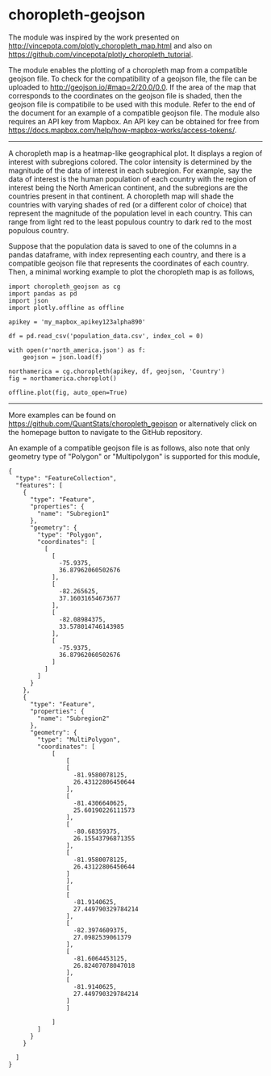 # choropleth-geojson

The module was inspired by the work presented on http://vincepota.com/plotly_choropleth_map.html and also on https://github.com/vincepota/plotly_choropleth_tutorial.

The module enables the plotting of a choropleth map from a compatible geojson file. To check for the compatibility of a geojson file, the file can be uploaded to http://geojson.io/#map=2/20.0/0.0. If the area of the map that corresponds to the coordinates on the geojson file is shaded, then the geojson file is compatibile to be used with this module. Refer to the end of the document for an example of a compatible geojson file. The module also requires an API key from Mapbox. An API key can be obtained for free from https://docs.mapbox.com/help/how-mapbox-works/access-tokens/.

----
A choropleth map is a heatmap-like geographical plot. It displays a region of interest with subregions colored. The color intensity is determined by the magnitude of the data of interest in each subregion. For example, say the data of interest is the human population of each country with the region of interest being the North American continent, and the subregions are the countries present in that continent. A choropleth map will shade the countries with varying shades of red (or a different color of choice) that represent the magnitude of the population level in each country. This can range from light red to the least populous country to dark red to the most populous country.

Suppose that the population data is saved to one of the columns in a pandas dataframe, with index representing each country, and there is a compatible geojson file that represents the coordinates of each country. Then, a minimal working example to plot the choropleth map is as follows,

```
import choropleth_geojson as cg
import pandas as pd
import json
import plotly.offline as offline

apikey = 'my_mapbox_apikey123alpha890'

df = pd.read_csv('population_data.csv', index_col = 0)

with open(r'north_america.json') as f:
    geojson = json.load(f)
	
northamerica = cg.choropleth(apikey, df, geojson, 'Country')
fig = northamerica.choroplot()

offline.plot(fig, auto_open=True)
```

----
More examples can be found on https://github.com/QuantStats/choropleth_geojson or alternatively click on the homepage button to navigate to the GitHub repository.

An example of a compatible geojson file is as follows, also note that only geometry type of "Polygon" or "Multipolygon" is supported for this module,

```
{
  "type": "FeatureCollection",
  "features": [
    {
      "type": "Feature",
      "properties": {
        "name": "Subregion1"
      },
      "geometry": {
        "type": "Polygon",
        "coordinates": [
          [
            [
              -75.9375,
              36.87962060502676
            ],
            [
              -82.265625,
              37.16031654673677
            ],
            [
              -82.08984375,
              33.578014746143985
            ],
            [
              -75.9375,
              36.87962060502676
            ]
          ]
        ]
      }
    },
    {
      "type": "Feature",
      "properties": {
		"name": "Subregion2"
	  },
      "geometry": {
        "type": "MultiPolygon",
        "coordinates": [
		    [	
				[
				[
				  -81.9580078125,
				  26.43122806450644
				],
				[
				  -81.4306640625,
				  25.60190226111573
				],
				[
				  -80.68359375,
				  26.15543796871355
				],
				[
				  -81.9580078125,
				  26.43122806450644
				]
				],
				[
				[
				  -81.9140625,
				  27.449790329784214
				],
				[
				  -82.3974609375,
				  27.0982539061379
				],
				[
				  -81.6064453125,
				  26.82407078047018
				],
				[
				  -81.9140625,
				  27.449790329784214
				]
			    ]
			  
		    ]
        ]
      }
    }
    
  ]
}
```

